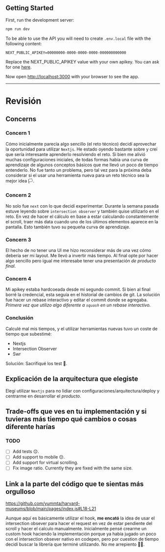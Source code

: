 ## Getting Started

First, run the development server:

```bash
npm run dev
```

To be able to use the API you will need to create `.env.local` file with the following content:

```
NEXT_PUBLIC_APIKEY=00000000-0000-0000-0000-000000000000
```

Replace the NEXT_PUBLIC_APIKEY value with your own apikey. You can ask for one [here](https://docs.google.com/forms/d/e/1FAIpQLSfkmEBqH76HLMMiCC-GPPnhcvHC9aJS86E32dOd0Z8MpY2rvQ/viewform).

Now open [http://localhost:3000](http://localhost:3000) with your browser to see the app.

---

# Revisión

## Concerns

### Concern 1

Cómo inicialmente parecía algo sencillo (el reto técnico) decidí aprovechar la oportunidad para utilizar `Nextjs`. He estado oyendo bastante sobre y creí que sería interesante aprenderlo resolviendo el reto. Si bien me alivió muchas configuraciones iniciales, de todas formas había una curva de aprendizaje de algunos conceptos básicos que me llevó un poco de tiempo entenderlo. No fue tanto un problema, pero tal vez para la próxima deba considerar si el usar una herramienta nueva para un reto técnico sea la mejor idea 🏳.

### Concern 2

No solo fue `next` con lo que decidí experimentar. Durante la semana pasada estuve leyendo sobre `intersection observer` y también quise utilizarlo en el reto. En vez de hacer el cálculo en base a estar calculando constantemente el scroll, traer más data cuando uno de los últimos elementos aparece en la pantalla. Esto también tuvo su pequeña curva de aprendizaje.

### Concern 3

El hecho de no tener una UI me hizo reconsiderar más de una vez cómo debería ser mi layout. Me llevó a invertir más tiempo. Al final opte por hacer algo sencillo pero igual me interesabe tener una presentación _de producto final_.

### Concern 4

Mi apikey estaba hardcoeada desde mi segundo commit. Si bien al final borré la credencial, esta seguía en el historial de cambios de git. La solución fue hacer un rebase interactivo y editar el commit donde se agregaba. _Primera vez que utilizo algo diferente a `squash` en un rebase interactivo._

### Conclusión

Calculé mal mis tiempos, y el utilizar herramientas nuevas tuvo un coste de tiempo que subestimé:

- Nextjs
- Intersection Observer
- Swr

Solución: Sacrifiqué los test 🙈.

## Explicación de la arquitectura que elegiste

Elegí utilizar `Nextjs` para no lidiar con configuraciones/arquitectura/deploy y centrarme en desarrollar el _producto_.

## Trade-offs que ves en tu implementación y si tuvieras más tiempo qué cambios o cosas diferente harías

### TODO

- [ ] Add tests 😔.
- [ ] Add support to mobile 😔.
- [ ] Add support for virtual scrolling.
- [ ] Fix image ratio. Currently they are fixed with the same size.

## Link a la parte del código que te sientas más orgulloso

https://github.com/yummta/harvard-museums/blob/main/pages/index.js#L18-L21

Aunque aquí es básicamente utilizar el hook, **me encató** la idea de usar el intersection obsever para hacer el request en vez de estar pendiente del scroll y hacer el calculo manualmente. Inicialmente pensé crearme un custom hook haciendo la implementación porque ya había jugado un poco con el intersection obsever nativo en codepen, pero por cuestion de tiempo decidí buscar la librería que terminé utilizando. No me arrepiento ✌🏾.
